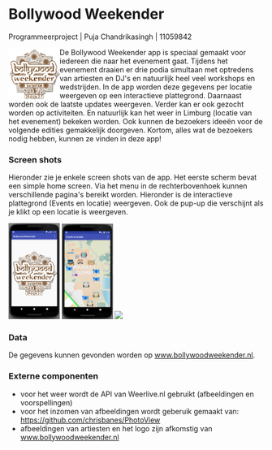 #  Bollywood Weekender
Programmeerproject | Puja Chandrikasingh | 11059842

<img align="left" src="doc/Logo.png" width="20%">De Bollywood Weekender app is speciaal gemaakt voor iedereen die naar het evenement gaat. Tijdens het evenement draaien er drie podia simultaan met optredens van artiesten en DJ's en natuurlijk heel veel workshops en wedstrijden. In de app worden deze gegevens per locatie weergeven op een interactieve plattegrond. Daarnaast worden ook de laatste updates weergeven. Verder kan er ook gezocht worden op activiteiten. En natuurlijk kan het weer in Limburg (locatie van het evenement) bekeken worden. Ook kunnen de bezoekers ideeën voor de volgende edities gemakkelijk doorgeven. Kortom, alles wat de bezoekers nodig hebben, kunnen ze vinden in deze app!

### Screen shots
Hieronder zie je enkele screen shots van de app. Het eerste scherm bevat een simple home screen. Via het menu in de rechterbovenhoek kunnen verschillende pagina's bereikt worden. Hieronder is de interactieve plattegrond (Events en locatie) weergeven. Ook de pup-up die verschijnt als je klikt op een locatie is weergeven. 

<img src="doc/AppHome.png" width="20%"> 
<img src="doc/AppEventsLoc.png" width="20%">
<img src="doc/AppEventsLocPopUp" width="20%">

### Data
De gegevens kunnen gevonden worden op www.bollywoodweekender.nl.

### Externe componenten
- voor het weer wordt de API van Weerlive.nl gebruikt (afbeeldingen en voorspellingen)
- voor het inzomen van afbeeldingen wordt geberuik gemaakt van: https://github.com/chrisbanes/PhotoView
- afbeeldingen van artiesten en het logo zijn afkomstig van www.bollywoodweekender.nl

